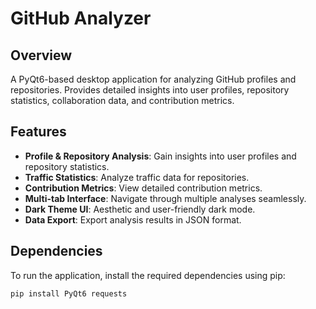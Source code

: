 # GitHub Analyzer


## Overview
A PyQt6-based desktop application for analyzing GitHub profiles and repositories. Provides detailed insights into user profiles, repository statistics, collaboration data, and contribution metrics.

## Features
- **Profile & Repository Analysis**: Gain insights into user profiles and repository statistics.
- **Traffic Statistics**: Analyze traffic data for repositories.
- **Contribution Metrics**: View detailed contribution metrics.
- **Multi-tab Interface**: Navigate through multiple analyses seamlessly.
- **Dark Theme UI**: Aesthetic and user-friendly dark mode.
- **Data Export**: Export analysis results in JSON format.

## Dependencies
To run the application, install the required dependencies using pip:

```bash
pip install PyQt6 requests
